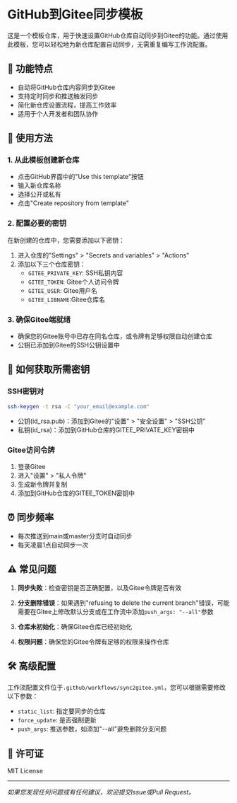 # GitHub到Gitee同步模板

这是一个模板仓库，用于快速设置GitHub仓库自动同步到Gitee的功能。通过使用此模板，您可以轻松地为新仓库配置自动同步，无需重复编写工作流配置。

## 🚀 功能特点

- 自动将GitHub仓库内容同步到Gitee
- 支持定时同步和推送触发同步
- 简化新仓库设置流程，提高工作效率
- 适用于个人开发者和团队协作

## 🔧 使用方法

### 1. 从此模板创建新仓库

- 点击GitHub界面中的"Use this template"按钮
- 输入新仓库名称
- 选择公开或私有
- 点击"Create repository from template"

### 2. 配置必要的密钥

在新创建的仓库中，您需要添加以下密钥：

1. 进入仓库的"Settings" > "Secrets and variables" > "Actions"
2. 添加以下三个仓库密钥：
   - `GITEE_PRIVATE_KEY`: SSH私钥内容
   - `GITEE_TOKEN`: Gitee个人访问令牌
   - `GITEE_USER`: Gitee用户名
   - `GITEE_LIBNAME`:Gitee仓库名

### 3. 确保Gitee端就绪

- 确保您的Gitee账号中已存在同名仓库，或令牌有足够权限自动创建仓库
- 公钥已添加到Gitee的SSH公钥设置中

## 🔑 如何获取所需密钥

### SSH密钥对

```bash
ssh-keygen -t rsa -C "your_email@example.com"
```

- 公钥(id_rsa.pub)：添加到Gitee的"设置" > "安全设置" > "SSH公钥"
- 私钥(id_rsa)：添加到GitHub仓库的GITEE_PRIVATE_KEY密钥中

### Gitee访问令牌

1. 登录Gitee
2. 进入"设置" > "私人令牌"
3. 生成新令牌并复制
4. 添加到GitHub仓库的GITEE_TOKEN密钥中

## ⏰ 同步频率

- 每次推送到main或master分支时自动同步
- 每天凌晨1点自动同步一次

## ⚠️ 常见问题

1. **同步失败**：检查密钥是否正确配置，以及Gitee令牌是否有效

2. **分支删除错误**：如果遇到"refusing to delete the current branch"错误，可能需要在Gitee上修改默认分支或在工作流中添加`push_args: "--all"`参数

3. **仓库未初始化**：确保Gitee仓库已经初始化

4. **权限问题**：确保您的Gitee令牌有足够的权限来操作仓库

## 🛠️ 高级配置

工作流配置文件位于`.github/workflows/sync2gitee.yml`，您可以根据需要修改以下参数：

- `static_list`: 指定要同步的仓库
- `force_update`: 是否强制更新
- `push_args`: 推送参数，如添加"--all"避免删除分支问题

## 📝 许可证

MIT License

---

*如果您发现任何问题或有任何建议，欢迎提交Issue或Pull Request。*
